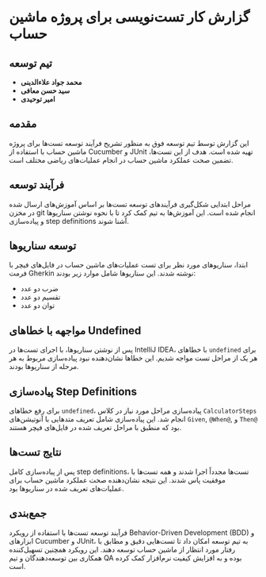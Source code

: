# گزارش کار تست‌نویسی برای پروژه ماشین حساب

## تیم توسعه
- **محمد جواد علاءالدینی**
- **سید حسن معافی**
- **امیر توحیدی**

## مقدمه
این گزارش توسط تیم توسعه فوق به منظور تشریح فرآیند توسعه تست‌ها برای پروژه ماشین حساب با استفاده از Cucumber و JUnit تهیه شده است. هدف از این تست‌ها، تضمین صحت عملکرد ماشین حساب در انجام عملیات‌های ریاضی مختلف است.

## فرآیند توسعه
مراحل ابتدایی شکل‌گیری فرآیندهای توسعه تست‌ها بر اساس آموزش‌های ارسال شده در مخزن git انجام شده است. این آموزش‌ها به تیم کمک کرد تا با نحوه نوشتن سناریوها و پیاده‌سازی step definitions آشنا شوند.

## توسعه سناریوها
ابتدا، سناریوهای مورد نظر برای تست عملیات‌های ماشین حساب در فایل‌های فیچر با فرمت Gherkin نوشته شدند. این سناریوها شامل موارد زیر بودند:

- ضرب دو عدد
- تقسیم دو عدد
- توان دو عدد

## مواجهه با خطاهای Undefined
پس از نوشتن سناریوها، با اجرای تست‌ها در IntelliJ IDEA، با خطاهای `undefined` برای هر یک از مراحل تست مواجه شدیم. این خطاها نشان‌دهنده نبود پیاده‌سازی مربوط به هر مرحله از سناریوها بودند.

## پیاده‌سازی Step Definitions
برای رفع خطاهای `undefined`، پیاده‌سازی مراحل مورد نیاز در کلاس `CalculatorSteps` انجام شد. این پیاده‌سازی شامل تعریف متدهایی با آنوتیشن‌های `Given`, `@When@`, و `Then@` بود که منطبق با مراحل تعریف شده در فایل‌های فیچر هستند.

## نتایج تست‌ها
پس از پیاده‌سازی کامل step definitions، تست‌ها مجدداً اجرا شدند و همه تست‌ها با موفقیت پاس شدند. این نتیجه نشان‌دهنده صحت عملکرد ماشین حساب برای عملیات‌های تعریف شده در سناریوها بود.

## جمع‌بندی
فرآیند توسعه تست‌ها با استفاده از رویکرد Behavior-Driven Development (BDD) و ابزارهای Cucumber و JUnit، به تیم توسعه امکان داد تا تست‌هایی دقیق و مطابق با رفتار مورد انتظار از ماشین حساب توسعه دهند. این رویکرد همچنین تسهیل‌کننده همکاری بین توسعه‌دهندگان و تیم QA بوده و به افزایش کیفیت نرم‌افزار کمک کرده است.
